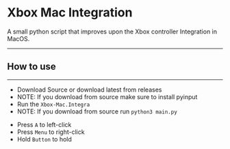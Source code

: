 # Xbox Mac Integration
 A small python script that improves upon the Xbox controller Integration in MacOS.
<hr>
<h2>How to use</h2>
<hr>
<ul>
<li>Download Source or download latest from releases</li>
<li>NOTE: If you download from source make sure to install pyinput</li>
<li>Run the <code>Xbox-Mac.Integra</code></li>
<li>NOTE: If you download from source run <code>python3 main.py</code></li>
</ul>
<ul>
<li>Press <code>A</code> to left-click</li>
<li>Press <code>Menu</code> to right-click</li>
<li>Hold <code>Button</code> to hold</li>
</ul>
